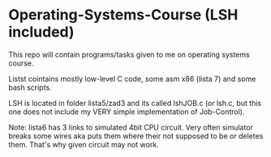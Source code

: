 # Operating-Systems-Course (LSH included)
This repo will contain programs/tasks given to me on operating systems course. 

Listst cointains mostly low-level C code, some asm x86 (lista 7) and some bash scripts. 

LSH is located in folder lista5/zad3 and its called lshJOB.c (or lsh.c, but this one does not include my VERY simple implementation of Job-Control). 

Note: lista6 has 3 links to simulated 4bit CPU circuit. Very often simulator breaks some wires aka puts them where their not supposed to be or deletes them. That's why given circuit may not work.
